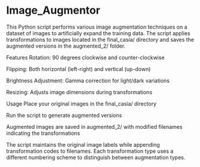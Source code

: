 # Image_Augmentor

This Python script performs various image augmentation techniques on a dataset of images to artificially expand the training data. The script applies transformations to images located in the final_casia/ directory and saves the augmented versions in the augmented_2/ folder.

Features
Rotation: 90 degrees clockwise and counter-clockwise

Flipping: Both horizontal (left-right) and vertical (up-down)

Brightness Adjustment: Gamma correction for light/dark variations

Resizing: Adjusts image dimensions during transformations

Usage
Place your original images in the final_casia/ directory

Run the script to generate augmented versions

Augmented images are saved in augmented_2/ with modified filenames indicating the transformations

The script maintains the original image labels while appending transformation codes to filenames. Each transformation type uses a different numbering scheme to distinguish between augmentation types.
